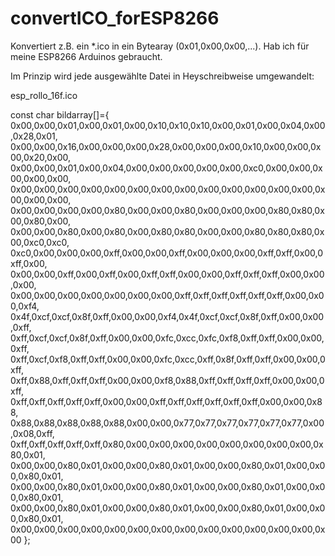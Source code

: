 # convertICO_forESP8266

Konvertiert z.B. ein *.ico in ein Bytearay (0x01,0x00,0x00,...).
Hab ich für meine ESP8266 Arduinos gebraucht.

Im Prinzip wird jede ausgewählte Datei in Heyschreibweise umgewandelt:

esp_rollo_16f.ico

const char bildarray[]={
0x00,0x00,0x01,0x00,0x01,0x00,0x10,0x10,0x10,0x00,0x01,0x00,0x04,0x00,0x28,0x01,
0x00,0x00,0x16,0x00,0x00,0x00,0x28,0x00,0x00,0x00,0x10,0x00,0x00,0x00,0x20,0x00,
0x00,0x00,0x01,0x00,0x04,0x00,0x00,0x00,0x00,0x00,0xc0,0x00,0x00,0x00,0x00,0x00,
0x00,0x00,0x00,0x00,0x00,0x00,0x00,0x00,0x00,0x00,0x00,0x00,0x00,0x00,0x00,0x00,
0x00,0x00,0x00,0x00,0x80,0x00,0x00,0x80,0x00,0x00,0x00,0x80,0x80,0x00,0x80,0x00,
0x00,0x00,0x80,0x00,0x80,0x00,0x80,0x80,0x00,0x00,0x80,0x80,0x80,0x00,0xc0,0xc0,
0xc0,0x00,0x00,0x00,0xff,0x00,0x00,0xff,0x00,0x00,0x00,0xff,0xff,0x00,0xff,0x00,
0x00,0x00,0xff,0x00,0xff,0x00,0xff,0xff,0x00,0x00,0xff,0xff,0xff,0x00,0x00,0x00,
0x00,0x00,0x00,0x00,0x00,0x00,0x00,0xff,0xff,0xff,0xff,0xff,0xff,0x00,0x00,0xf4,
0x4f,0xcf,0xcf,0x8f,0xff,0x00,0x00,0xf4,0x4f,0xcf,0xcf,0x8f,0xff,0x00,0x00,0xff,
0xff,0xcf,0xcf,0x8f,0xff,0x00,0x00,0xfc,0xcc,0xfc,0xf8,0xff,0xff,0x00,0x00,0xff,
0xff,0xcf,0xf8,0xff,0xff,0x00,0x00,0xfc,0xcc,0xff,0x8f,0xff,0xff,0x00,0x00,0xff,
0xff,0x88,0xff,0xff,0xff,0x00,0x00,0xf8,0x88,0xff,0xff,0xff,0xff,0x00,0x00,0xff,
0xff,0xff,0xff,0xff,0xff,0x00,0x00,0xff,0xff,0xff,0xff,0xff,0xff,0x00,0x00,0x88,
0x88,0x88,0x88,0x88,0x88,0x00,0x00,0x77,0x77,0x77,0x77,0x77,0x77,0x00,0x08,0xff,
0xff,0xff,0xff,0xff,0xff,0x80,0x00,0x00,0x00,0x00,0x00,0x00,0x00,0x00,0x80,0x01,
0x00,0x00,0x80,0x01,0x00,0x00,0x80,0x01,0x00,0x00,0x80,0x01,0x00,0x00,0x80,0x01,
0x00,0x00,0x80,0x01,0x00,0x00,0x80,0x01,0x00,0x00,0x80,0x01,0x00,0x00,0x80,0x01,
0x00,0x00,0x80,0x01,0x00,0x00,0x80,0x01,0x00,0x00,0x80,0x01,0x00,0x00,0x80,0x01,
0x00,0x00,0x00,0x00,0x00,0x00,0x00,0x00,0x00,0x00,0x00,0x00,0x00,0x00
};
